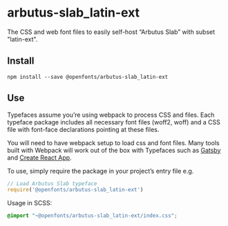 
# arbutus-slab_latin-ext

The CSS and web font files to easily self-host “Arbutus Slab” with subset "latin-ext".

## Install

`npm install --save @openfonts/arbutus-slab_latin-ext`

## Use

Typefaces assume you’re using webpack to process CSS and files. Each typeface
package includes all necessary font files (woff2, woff) and a CSS file with
font-face declarations pointing at these files.

You will need to have webpack setup to load css and font files. Many tools built
with Webpack will work out of the box with Typefaces such as [Gatsby](https://github.com/gatsbyjs/gatsby)
and [Create React App](https://github.com/facebookincubator/create-react-app).

To use, simply require the package in your project’s entry file e.g.

```javascript
// Load Arbutus Slab typeface
require('@openfonts/arbutus-slab_latin-ext')
```

Usage in SCSS:
```scss
@import "~@openfonts/arbutus-slab_latin-ext/index.css";
```
